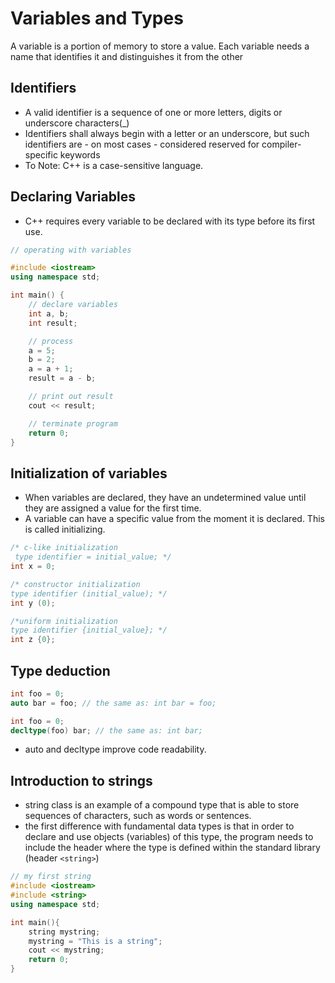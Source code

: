 # Variables and Types

A variable is a portion of memory to store a value. Each variable needs a name that identifies it and distinguishes it from the other

## Identifiers

- A valid identifier is a sequence of one or more letters, digits or underscore characters(_)
- Identifiers shall always begin with a letter or an underscore, but such identifiers are - on most cases - considered reserved for compiler-specific keywords
- To Note: C++ is a case-sensitive language.

## Declaring Variables

- C++ requires every variable to be declared with its type before its first use.

```cpp
// operating with variables

#include <iostream>
using namespace std;

int main() {
    // declare variables
    int a, b;
    int result;

    // process
    a = 5;
    b = 2;
    a = a + 1;
    result = a - b;

    // print out result
    cout << result;

    // terminate program
    return 0;
}
```

## Initialization of variables

- When variables are declared, they have an undetermined value until they are assigned a value for the first time.
- A variable can have a specific value from the moment it is declared. This is called initializing.

```cpp
/* c-like initialization
 type identifier = initial_value; */
int x = 0;

/* constructor initialization
type identifier (initial_value); */
int y (0);

/*uniform initialization
type identifier {initial_value}; */
int z {0};
```

## Type deduction

```cpp
int foo = 0;
auto bar = foo; // the same as: int bar = foo;

int foo = 0;
decltype(foo) bar; // the same as: int bar;
```

- auto and decltype improve code readability.

## Introduction to strings

- string class is an example of a compound type that is able to store sequences of characters, such as words or sentences.
- the first difference with fundamental data types is that in order to declare and use objects (variables) of this type, the program needs to include the header where the type is defined within the standard library (header ```<string>```)

```cpp
// my first string
#include <iostream>
#include <string>
using namespace std;

int main(){
    string mystring;
    mystring = "This is a string";
    cout << mystring;
    return 0;
}
```
